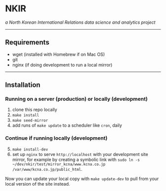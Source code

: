# NKIR

*a North Korean International Relations data science and analytics project*

***

## Requirements

- wget (installed with Homebrew if on Mac OS)
- git
- nginx (if doing development to run a local mirror)

***

## Installation

### Running on a server (production) or locally (development)

1. clone this repo locally
2. `make install`
3. `make seed-mirror`
4. add runs of `make update` to a scheduler like `cron`, daily

### Continue if running locally (development)

5. `make install-dev`
6. set up `nginx` to serve `http://localhost` with your development site mirror, for example by creating a symbolic link with `sudo ln -s ~/dev/nkir/test/mirror_kcna/www.kcna.co.jp /var/www/kcna.co.jp/public_html`.

Now you can update your local copy with `make update-dev` to pull from your local version of the site instead.
